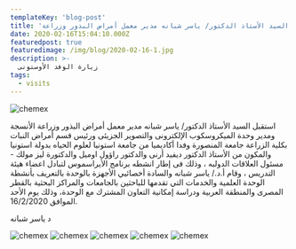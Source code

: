 ```yaml
---
templateKey: 'blog-post'
title: 'استقبل السيد الأستاذ الدكتور/ ياسر شبانه مدير معمل أمراض البذور وزراعة'
date: 2020-02-16T15:04:10.000Z
featuredpost: true
featuredimage: /img/blog/2020-02-16-1.jpg
description: >-
  زيارة الوفد الأوستونى
tags:
  - visits
---
```


![chemex](/img/blog/2020-02-16-2.jpg)

استقبل السيد الأستاذ الدكتور/ ياسر شبانه مدير معمل أمراض البذور وزراعة الأنسجة ومدير وحدة الميكروسكوب الإلكترونى والتصوير الجزيئى ورئيس قسم أمراض النبات بكلية الزراعة جامعة المنصورة وفدا أكاديميا من جامعة استونيا لعلوم الحياه بدولة استونيا والمكون من الأستاذ الدكتور ديفيد أرنى والدكتور راؤول اوميل والدكتورة ليز مولك - مسئول العلاقات الدولبه ، وذلك فى إطار انشطه برنامج الأيراسموس لتبادل اعضاء هيئة التدريس ، وقام أ.د./ ياسر شبانه والسادة أخصائيي الأجهزة بالوحدة بالتعريف بأنشطة الوحدة العلمية والخدمات التي تقدمها للباحثين بالجامعات والمراكز البحثية بالقطر المصرى والمنطقة العربية ودراسة إمكانية التعاون المشترك مع الوحدة، وذلك يوم الأحد الموافق 16/2/2020.

د ياسر شبانه

![chemex](/img/blog/2020-02-16-3.jpg)
![chemex](/img/blog/2020-02-16-4.jpg)
![chemex](/img/blog/2020-02-16-5.jpg)
![chemex](/img/blog/2020-02-16-6.jpg)
![chemex](/img/blog/2020-02-16-7.jpg)
